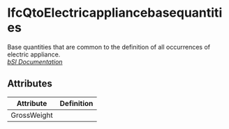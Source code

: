 IfcQtoElectricappliancebasequantities
=====================================
Base quantities that are common to the definition of all occurrences of
electric appliance.  
[ _bSI
Documentation_](https://standards.buildingsmart.org/IFC/DEV/IFC4_2/FINAL/HTML/schema/ifcelectricaldomain/qset/qto_electricappliancebasequantities.htm)


Attributes
----------
| Attribute   | Definition   |
|-------------|--------------|
| GrossWeight |              |
